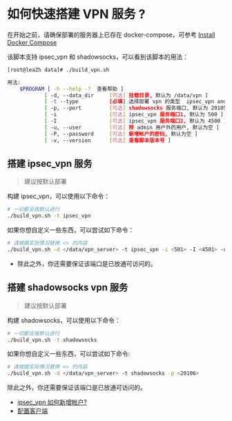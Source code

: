 # 如何快速搭建 VPN 服务 ?

在开始之前，请确保部署的服务器上已存在 docker-compose，可参考 [Install Docker Compose](https://docs.docker.com/compose/install/)

该脚本支持 ipsec_vpn 和 shadowsocks，可以看到该脚本的用法：

```bash
[root@leaZh data]# ./build_vpn.sh 

用法: 
    $PROGRAM [ -h --help -?  查看帮助 ]
            [ -d, --data_dir     [可选] 挂载目录, 默认为 /data/vpn ]
            [ -t --type          [必填] 选择部署 vpn 的类型  ipsec_vpn and shadowsocks ]
            [ -p, --port         [可选] shadowsocks 服务端口, 默认为 20105 ]
            [ -i                 [可选] ipsec_vpn 服务端口1, 默认为 500 ]
            [ -I                 [可选] ipsec_vpn 服务端口2, 默认为 4500 ]
            [ -u, --user         [可选] 除 admin 用户外的用户, 默认为空 ]
            [ -P, --password     [可选] 新增帐户的密码, 默认为空 ]
            [ -v, --version      [可选] 查看脚本版本号 ]
```

## 搭建 ipsec_vpn 服务

> 建议按默认部署

构建 ipsec_vpn，可以使用以下命令：

```bash
# 一切都会按默认进行  
./build_vpn.sh -t ipsec_vpn
```

如果你想自定义一些东西，可以尝试如下命令：

```bash
# 请根据实际情况替换 <> 的内容
./build_vpn.sh -d </data/vpn_server> -t ipsec_vpn -i <501> -I <4501> -u <nonemayzh> -P <123456>
```

- 除此之外，你还需要保证该端口是已放通可访问的。

## 搭建 shadowsocks vpn 服务

> 建议按默认部署

构建 shadowsocks，可以使用以下命令：

```bash
# 一切都会按默认进行  
./build_vpn.sh -t shadowsocks
```

如果你想自定义一些东西，可以尝试如下命令:

```bash
# 请根据实际情况替换 <> 的内容
./build_vpn.sh -d </data/vpn_server> -t shadowsocks -p <20106>
```

除此之外，你还需要保证该端口是已放通可访问的。

- [ipsec_vpn 如何新增帐户?](./add_user.md)
- [配置客户端](./setting_client.md)